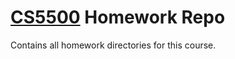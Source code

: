 # [CS5500](https://course.ccs.neu.edu/cs5500) Homework Repo
Contains all homework directories for this course.